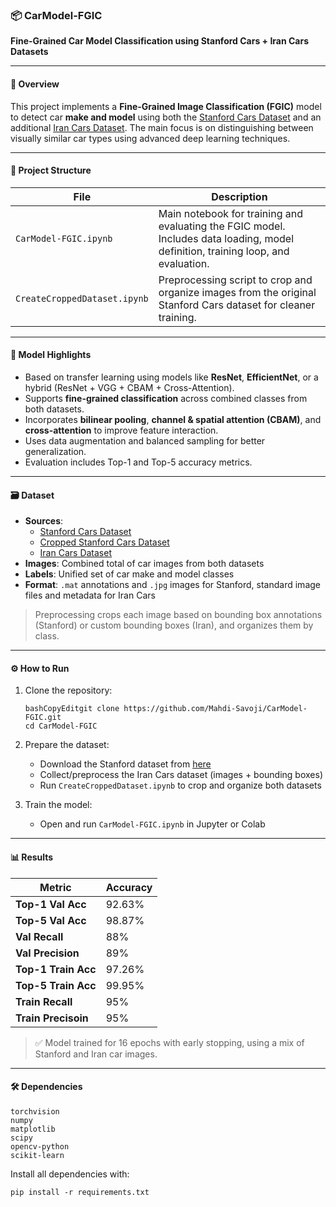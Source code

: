 ### 📦 CarModel-FGIC

**Fine-Grained Car Model Classification using Stanford Cars + Iran Cars Datasets**

------

#### 🚀 Overview

This project implements a **Fine-Grained Image Classification (FGIC)** model to detect car **make and model** using both the [Stanford Cars Dataset](https://www.kaggle.com/datasets/eduardo4jesus/stanford-cars-dataset) and an additional [Iran Cars Dataset](https://www.kaggle.com/datasets/usefashrfi/iran-used-cars-dataset). The main focus is on distinguishing between visually similar car types using advanced deep learning techniques.

------

#### 📁 Project Structure

| File                         | Description                                                  |
| ---------------------------- | ------------------------------------------------------------ |
| `CarModel-FGIC.ipynb`        | Main notebook for training and evaluating the FGIC model. Includes data loading, model definition, training loop, and evaluation. |
| `CreateCroppedDataset.ipynb` | Preprocessing script to crop and organize images from the original Stanford Cars dataset for cleaner training. |



------

#### 🧠 Model Highlights

- Based on transfer learning using models like **ResNet**, **EfficientNet**, or a hybrid (ResNet + VGG + CBAM + Cross-Attention).
- Supports **fine-grained classification** across combined classes from both datasets.
- Incorporates **bilinear pooling**, **channel & spatial attention (CBAM)**, and **cross-attention** to improve feature interaction.
- Uses data augmentation and balanced sampling for better generalization.
- Evaluation includes Top-1 and Top-5 accuracy metrics.

------

#### 🗃 Dataset

- **Sources**:
  - [Stanford Cars Dataset](https://www.kaggle.com/datasets/eduardo4jesus/stanford-cars-dataset)
  - [Cropped Stanford Cars Dataset](https://www.kaggle.com/datasets/mahdisavoji/croppedstanfordcardataset)
  - [Iran Cars Dataset](https://www.kaggle.com/datasets/usefashrfi/iran-used-cars-dataset)
- **Images**: Combined total of car images from both datasets
- **Labels**: Unified set of car make and model classes
- **Format**: `.mat` annotations and `.jpg` images for Stanford, standard image files and metadata for Iran Cars

> Preprocessing crops each image based on bounding box annotations (Stanford) or custom bounding boxes (Iran), and organizes them by class.

------

#### ⚙️ How to Run

1. Clone the repository:

   ```
   bashCopyEditgit clone https://github.com/Mahdi-Savoji/CarModel-FGIC.git
   cd CarModel-FGIC
   ```

2. Prepare the dataset:

   - Download the Stanford dataset from [here](https://ai.stanford.edu/~jkrause/cars/car_dataset.html)
   - Collect/preprocess the Iran Cars dataset (images + bounding boxes)
   - Run `CreateCroppedDataset.ipynb` to crop and organize both datasets

3. Train the model:

   - Open and run `CarModel-FGIC.ipynb` in Jupyter or Colab

------

#### 📊 Results

| Metric              | Accuracy |
| ------------------- | -------- |
| **Top-1 Val Acc**   | 92.63%   |
| **Top-5 Val Acc**   | 98.87%   |
| **Val Recall**      | 88%      |
| **Val Precision**   | 89%      |
| **Top-1 Train Acc** | 97.26%   |
| **Top-5 Train Acc** | 99.95%   |
| **Train Recall**    | 95%      |
| **Train Precisoin** | 95%      |



> ✅ Model trained for 16 epochs with early stopping, using a mix of Stanford and Iran car images.

------

#### 🛠️ Dependencies

```
torchvision
numpy
matplotlib
scipy
opencv-python
scikit-learn
```

Install all dependencies with:

```
pip install -r requirements.txt
```
